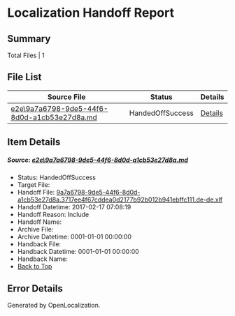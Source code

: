 # <a name='report-top'></a> Localization Handoff Report

## Summary
 Total Files | 1

## File List
 Source File | Status | Details 
 ----------- | ------ | ------- 
 [e2e\9a7a6798-9de5-44f6-8d0d-a1cb53e27d8a.md](https://github.com/OpenLocalizationTestOrg/ol-test0/blob/d6543d96e952ad79195091e43c8cca605ce4dabb/e2e/9a7a6798-9de5-44f6-8d0d-a1cb53e27d8a.md) | HandedOffSuccess | [Details](#01e2c02b6b40e4780ec2e2919fd90a6507e507af7)

## Item Details
##### <a name='01e2c02b6b40e4780ec2e2919fd90a6507e507af7'></a> Source: [e2e\9a7a6798-9de5-44f6-8d0d-a1cb53e27d8a.md](https://github.com/OpenLocalizationTestOrg/ol-test0/blob/d6543d96e952ad79195091e43c8cca605ce4dabb/e2e/9a7a6798-9de5-44f6-8d0d-a1cb53e27d8a.md)
* Status: HandedOffSuccess
* Target File: 
* Handoff File: [9a7a6798-9de5-44f6-8d0d-a1cb53e27d8a.3717ee4f67cddea0d2177b92b012b941ebffc111.de-de.xlf](https://github.com/OpenLocalizationTestOrg/ol-test0-handoff/blob/a9980af5edb7c5e0c0aa4d60c2b2cf04bc4698b8/ol-handoff/OpenLocalizationTestOrg/ol-test0-dede/xinjiang/ht/9a7a6798-9de5-44f6-8d0d-a1cb53e27d8a.3717ee4f67cddea0d2177b92b012b941ebffc111.de-de.xlf)
* Handoff Datetime: 2017-02-17 07:08:19
* Handoff Reason: Include
* Handoff Name: 
* Archive File: 
* Archive Datetime: 0001-01-01 00:00:00
* Handback File: 
* Handback Datetime: 0001-01-01 00:00:00
* Handback Name: 
* [Back to Top](#report-top)


## Error Details

Generated by OpenLocalization.
